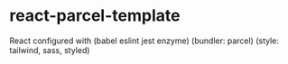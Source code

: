 # react-parcel-template
React configured with (babel eslint jest enzyme) (bundler: parcel) (style: tailwind, sass, styled)
